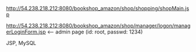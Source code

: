 http://54.238.218.212:8080/bookshop_amazon/shop/shopping/shopMain.jsp

http://54.238.218.212:8080/bookshop_amazon/shop/manager/logon/managerLoginForm.jsp <-- admin page (id: root, passwd: 1234)

JSP, MySQL
